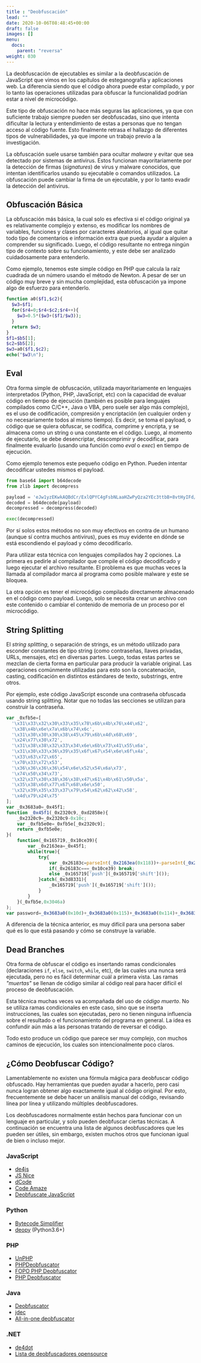 ```yaml
---
title : "Deobfuscación"
lead: ""
date: 2020-10-06T08:48:45+00:00
draft: false
images: []
menu:
  docs:
    parent: "reversa"
weight: 030
---
```


La deobfuscación de ejecutables es similar a la deobfuscación de JavaScript que vimos en los capítulos de
esteganografía y aplicaciones web. La diferencia siendo que el código ahora puede estar compilado,
y por lo tanto las operaciones utilizadas para obfuscar la funcionalidad podrían estar a nivel de microcódigo.

Este tipo de obfuscación no hace más seguras las aplicaciones, ya que con suficiente trabajo siempre pueden
ser deobfuscadas, sino que intenta dificultar la lectura y entendimiento de estas a personas que no tengan
acceso al código fuente. Esto finalmente retrasa el hallazgo de diferentes tipos de vulnerabilidades, ya que
impone un trabajo previo a la investigación.

La obfuscación suele usarse también para ocultar _malware_ y evitar que sea detectado por sistemas de antivirus.
Estos funcionan mayoritariamente por la detección de firmas (_signatures_) de virus y malware conocidos, que
intentan identificarlos usando su ejecutable o comandos utilizados. La obfuscación puede cambiar la firma de un
ejecutable, y por lo tanto evadir la detección del antivirus.

## Obfuscación Básica

La obfuscación más básica, la cual solo es efectiva si el código original ya es relativamente complejo y extenso,
es modificar los nombres de variables, funciones y clases por caracteres aleatorios, al igual que quitar
todo tipo de comentarios e información extra que pueda ayudar a alguien a comprender su significado.
Luego, el código resultante no entrega ningún tipo de contexto sobre su funcionamiento, y este debe ser
analizado cuidadosamente para entenderlo.

Como ejemplo, tenemos este simple código en PHP que calcula la raíz cuadrada de un número usando el método de Newton.
A pesar de ser un código muy breve y sin mucha complejidad, esta obfuscación ya impone algo de esfuerzo para
entenderlo.

```php
function a0($f1,$c2){
  $w3=$f1;
  for($r4=0;$r4<$c2;$r4++){
    $w3=0.5*($w3+($f1/$w3));
  }
  return $w3;
}
$f1=$b5[1];
$c2=$b5[2];
$w3=a0($f1,$c2);
echo("$w3\n");
```

## Eval

Otra forma simple de obfuscación, utilizada mayoritariamente en lenguajes interpretados
(Python, PHP, JavaScript, etc) con la capacidad de evaluar código en tiempo de ejecución
(también es posible para lenguajes compilados como C/C++, Java o VBA, pero suele ser algo más complejo),
es el uso de codificación, compresión y encriptación (en cualquier orden y no necesariamente todos al mismo tiempo).
Es decir, se toma el payload, o código que se quiera obfuscar,
se codifica, comprime y encripta, y se almacena como un string o una constante en el código. Luego, al momento de
ejecutarlo, se debe desencriptar, descomprimir y decodificar, para finalmente evaluarlo (usando una función como
_eval_ o _exec_) en tiempo de ejecución.

Como ejemplo tenemos este pequeño código en Python. Pueden intentar decodificar ustedes mismos el payload.

```python
from base64 import b64decode
from zlib import decompress

payload = 'eJw1yzEKwkAQBdCr/ExlQPYC4gFsbNLaaHZwPyQza2YEc3ttbB+8vtHyIFd/eN2hn65zBrIppn43RsPFXm8Gk26DHNXqWW6bjKf+n4nqptg1SymYfNVstCcYiOSyYGXEDwYZv35UJm0='
decoded = b64decode(payload)
decompressed = decompress(decoded)

exec(decompressed)
```

Por sí solos estos métodos no son muy efectivos en contra de un humano (aunque sí contra muchos antivirus),
pues es muy evidente en dónde se está escondiendo el payload y cómo decodificarlo.

Para utilizar esta técnica con lenguajes compilados hay 2 opciones. La primera es pedirle al compilador que compile
el código decodificado y luego ejecutar el archivo resultante. El problema es que muchas veces la llamada al
compilador marca al programa como posible malware y este se bloquea.

La otra opción es tener el microcódigo compilado directamente almacenado en el código como payload. Luego, solo
se necesita crear un archivo con este contenido o cambiar el contenido de memoria de un proceso por el
microcódigo.

## String Splitting

El _string splitting_, o separación de strings, es un método utilizado para esconder constantes de tipo string
(como contraseñas, llaves privadas, URLs, mensajes, etc) en diversas partes.
Luego, todas estas partes se mezclan de cierta forma en particular para producir la variable original.
Las operaciones comúnmente utilizadas para esto son la concatenación, casting,
codificación en distintos estándares de texto, substrings, entre otros.

Por ejemplo, este código JavaScript esconde una contraseña obfuscada usando string splitting.
Notar que no todas las secciones se utilizan para construir la contraseña.

```javascript
var _0xfb5e=[
  '\x31\x33\x32\x30\x33\x35\x78\x6b\x4b\x76\x44\x62',
  '\x38\x4b\x6e\x7a\x6b\x74\x6c',
  '\x31\x30\x30\x30\x38\x45\x79\x6b\x4d\x68\x69',
  '\x24\x77\x30\x72',
  '\x31\x38\x38\x32\x33\x34\x6e\x6b\x73\x41\x55\x6a',
  '\x31\x30\x33\x36\x39\x35\x6f\x67\x54\x6e\x6f\x4a',
  '\x33\x63\x72\x65',
  '\x70\x33\x72\x53',
  '\x36\x36\x36\x36\x54\x6e\x52\x54\x6a\x73',
  '\x74\x50\x34\x73',
  '\x32\x37\x30\x38\x36\x38\x47\x61\x4b\x61\x50\x5a',
  '\x35\x38\x6d\x77\x67\x68\x6e\x50',
  '\x32\x39\x35\x33\x37\x79\x54\x62\x62\x42\x58',
  '\x4d\x79\x24\x75'
];
var _0x3683a0=_0x45f1;
function _0x45f1(_0x2320c9,_0xd2858e){
    _0x2320c9=_0x2320c9-0x10c;
    var _0xfb5e0e=_0xfb5e[_0x2320c9];
    return _0xfb5e0e;
}(
    function(_0x165719,_0x10ce39){
        var _0x2163ea=_0x45f1;
        while(true){
            try{
                var _0x26183c=parseInt(_0x2163ea(0x118))+-parseInt(_0x2163ea(0x10c))*parseInt(_0x2163ea(0x10f))+-parseInt(_0x2163ea(0x113))+-parseInt(_0x2163ea(0x10e))+-parseInt(_0x2163ea(0x112))+parseInt(_0x2163ea(0x116))+-parseInt(_0x2163ea(0x119))*-parseInt(_0x2163ea(0x110));
                if(_0x26183c===_0x10ce39) break;
                else _0x165719['push'](_0x165719['shift']());
            }catch(_0x3d8331){
                _0x165719['push'](_0x165719['shift']());
            }
        }
    }(_0xfb5e,0x3046a)
);
var password=_0x3683a0(0x10d)+_0x3683a0(0x115)+_0x3683a0(0x114)+_0x3683a0(0x117)+_0x3683a0(0x111)+'\x64';
```

A diferencia de la técnica anterior, es muy difícil para una persona saber qué es lo que está pasando y cómo se
construye la variable.

## Dead Branches

Otra forma de obfuscar el código es insertando ramas condicionales (declaraciones `if`, `else`, `switch`, `while`, etc),
de las cuales una nunca será ejecutada, pero no es fácil determinar cuál a primera vista.
Las ramas _"muertas"_ se llenan de código similar al código real para hacer difícil el proceso de deobfuscación.

Esta técnica muchas veces va acompañada del uso de _código muerto_. No se utiliza ramas condicionales en este caso,
sino que se inserta instrucciones, las cuales son ejecutadas, pero no tienen ninguna influencia sobre el resultado
o el funcionamiento del programa en general. La idea es confundir aún más a las personas tratando de reversar
el código.

Todo esto produce un código que parece ser muy complejo, con muchos caminos de ejecución, los cuales son
intencionalmente poco claros.

## ¿Cómo Deobfuscar Código?

Lamentablemente no existen una fórmula mágica para deobfuscar código obfuscado. Hay herramientas que pueden
ayudar a hacerlo, pero casi nunca logran obtener algo exactamente igual al código original.
Por esto, frecuentemente se debe hacer un análisis manual del código, revisando línea por línea y utilizando
múltiples deobfuscadores.

Los deobfuscadores normalmente están hechos para funcionar con un lenguaje en particular, y solo pueden
deobfuscar ciertas técnicas. A continuación se encuentra una lista de algunos deobfuscadores que les pueden ser
útiles, sin embargo, existen muchos otros que funcionan igual de bien o incluso mejor.

### JavaScript

* [de4js](https://lelinhtinh.github.io/de4js/)
* [JS Nice](http://jsnice.org/)
* [dCode](https://www.dcode.fr/javascript-unobfuscator)
* [Code Amaze](https://codeamaze.com/code-beautifier/javascript-deobfuscator)
* [Deobfuscate JavaScript](http://deobfuscatejavascript.com/)

### Python

* [Bytecode Simplifier](https://github.com/extremecoders-re/bytecode_simplifier)
* [deopy](https://pypi.org/project/deopy/) (Python3.6+)

### PHP

* [UnPHP](https://www.unphp.net/)
* [PHPDeobfuscator](https://github.com/simon816/PHPDeobfuscator)
* [FOPO PHP Deobfuscator](https://github.com/Antelox/FOPO-PHP-Deobfuscator)
* [PHP Deobfuscator](http://jonhburn2.freehostia.com/decode/)

### Java

* [Deobfuscator](https://github.com/java-deobfuscator/deobfuscator)
* [jdec](https://jdec.app/)
* [All-in-one deobfuscator](https://github.com/D3Hunter/deobfuscator)

### .NET

* [de4dot](https://github.com/de4dot/de4dot)
* [Lista de deobfuscadores opensource](https://github.com/NotPrab/.NET-Deobfuscator)
